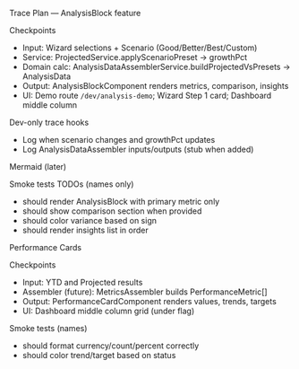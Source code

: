 Trace Plan — AnalysisBlock feature

Checkpoints

- Input: Wizard selections + Scenario (Good/Better/Best/Custom)
- Service: ProjectedService.applyScenarioPreset → growthPct
- Domain calc: AnalysisDataAssemblerService.buildProjectedVsPresets → AnalysisData
- Output: AnalysisBlockComponent renders metrics, comparison, insights
- UI: Demo route `/dev/analysis-demo`; Wizard Step 1 card; Dashboard middle column

Dev-only trace hooks

- Log when scenario changes and growthPct updates
- Log AnalysisDataAssembler inputs/outputs (stub when added)

Mermaid (later)

Smoke tests TODOs (names only)

- should render AnalysisBlock with primary metric only
- should show comparison section when provided
- should color variance based on sign
- should render insights list in order

Performance Cards

Checkpoints

- Input: YTD and Projected results
- Assembler (future): MetricsAssembler builds PerformanceMetric[]
- Output: PerformanceCardComponent renders values, trends, targets
- UI: Dashboard middle column grid (under flag)

Smoke tests (names)

- should format currency/count/percent correctly
- should color trend/target based on status
